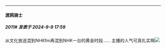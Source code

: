 ﻿
*****

####  渡鸦骑士  
##### 2011#       发表于 2024-9-9 17:59

从文化放送混到NHKfm再混到NHK一台的黄金时段……
主播的人气可真扎实啊<img src="https://static.saraba1st.com/image/smiley/face2017/009.gif" referrerpolicy="no-referrer">

